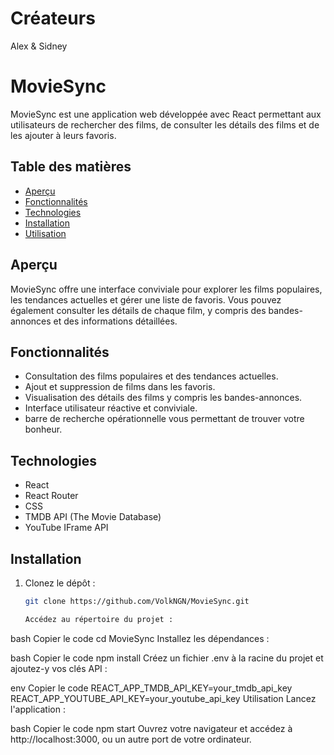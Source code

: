 # Créateurs
Alex & Sidney

# MovieSync

MovieSync est une application web développée avec React permettant aux utilisateurs de rechercher des films, de consulter les détails des films et de les ajouter à leurs favoris.

## Table des matières

- [Aperçu](#aperçu)
- [Fonctionnalités](#fonctionnalités)
- [Technologies](#technologies)
- [Installation](#installation)
- [Utilisation](#utilisation)

## Aperçu

MovieSync offre une interface conviviale pour explorer les films populaires, les tendances actuelles et gérer une liste de favoris. Vous pouvez également consulter les détails de chaque film, y compris des bandes-annonces et des informations détaillées.

## Fonctionnalités

- Consultation des films populaires et des tendances actuelles.
- Ajout et suppression de films dans les favoris.
- Visualisation des détails des films y compris les bandes-annonces.
- Interface utilisateur réactive et conviviale.
- barre de recherche opérationnelle vous permettant de trouver votre bonheur.

## Technologies

- React
- React Router
- CSS
- TMDB API (The Movie Database)
- YouTube IFrame API

## Installation

1. Clonez le dépôt :

   ```bash
   git clone https://github.com/VolkNGN/MovieSync.git

   Accédez au répertoire du projet :

bash
Copier le code
cd MovieSync
Installez les dépendances :

bash
Copier le code
npm install
Créez un fichier .env à la racine du projet et ajoutez-y vos clés API :

env
Copier le code
REACT_APP_TMDB_API_KEY=your_tmdb_api_key
REACT_APP_YOUTUBE_API_KEY=your_youtube_api_key
Utilisation
Lancez l'application :

bash
Copier le code
npm start
Ouvrez votre navigateur et accédez à http://localhost:3000, ou un autre port de votre ordinateur.
